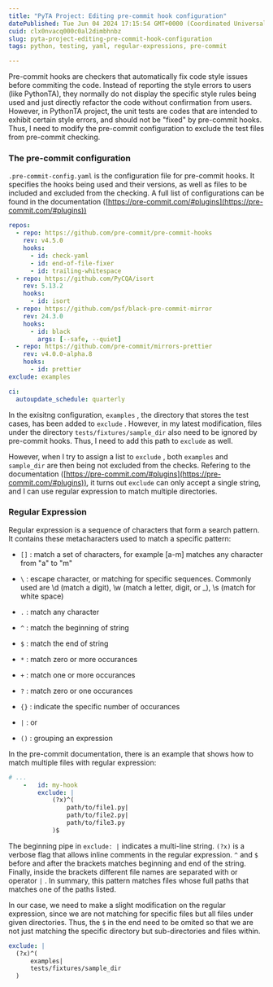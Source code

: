 ```yaml
---
title: "PyTA Project: Editing pre-commit hook configuration"
datePublished: Tue Jun 04 2024 17:15:54 GMT+0000 (Coordinated Universal Time)
cuid: clx0nvacq000c0al2dimbhnbz
slug: pyta-project-editing-pre-commit-hook-configuration
tags: python, testing, yaml, regular-expressions, pre-commit

---
```


Pre-commit hooks are checkers that automatically fix code style issues before commiting the code. Instead of reporting the style errors to users (like PythonTA), they normally do not display the specific style rules being used and just directly refactor the code without confirmation from users. However, in PythonTA project, the unit tests are codes that are intended to exhibit certain style errors, and should not be "fixed" by pre-commit hooks. Thus, I need to modify the pre-commit configuration to exclude the test files from pre-commit checking.

### The pre-commit configuration

`.pre-commit-config.yaml` is the configuration file for pre-commit hooks. It specifies the hooks being used and their versions, as well as files to be included and excluded from the checking. A full list of configurations can be found in the documentation ([https://pre-commit.com/#plugins](https://pre-commit.com/#plugins))

```yaml
repos:
  - repo: https://github.com/pre-commit/pre-commit-hooks
    rev: v4.5.0
    hooks:
      - id: check-yaml
      - id: end-of-file-fixer
      - id: trailing-whitespace
  - repo: https://github.com/PyCQA/isort
    rev: 5.13.2
    hooks:
      - id: isort
  - repo: https://github.com/psf/black-pre-commit-mirror
    rev: 24.3.0
    hooks:
      - id: black
        args: [--safe, --quiet]
  - repo: https://github.com/pre-commit/mirrors-prettier
    rev: v4.0.0-alpha.8
    hooks:
      - id: prettier
exclude: examples

ci:
  autoupdate_schedule: quarterly
```

In the exisitng configuration, `examples` , the directory that stores the test cases, has been added to `exclude` . However, in my latest modification, files under the directory `tests/fixtures/sample_dir` also need to be ignored by pre-commit hooks. Thus, I need to add this path to `exclude` as well.

However, when I try to assign a list to `exclude` , both `examples` and `sample_dir` are then being not excluded from the checks. Refering to the documentation ([https://pre-commit.com/#plugins](https://pre-commit.com/#plugins)), it turns out `exclude` can only accept a single string, and I can use regular expression to match multiple directories.

### Regular Expression

Regular expression is a sequence of characters that form a search pattern. It contains these metacharacters used to match a specific pattern:

* `[]` : match a set of characters, for example \[a-m\] matches any character from "a" to "m"
    
* `\` : escape character, or matching for specific sequences. Commonly used are \\d (match a digit), \\w (match a letter, digit, or \_), \\s (match for white space)
    
* `.` : match any character
    
* `^` : match the beginning of string
    
* `$` : match the end of string
    
* `*` : match zero or more occurances
    
* `+` : match one or more occurances
    
* `?` : match zero or one occurances
    
* `{}` : indicate the specific number of occurances
    
* `|` : or
    
* `()` : grouping an expression
    

In the pre-commit documentation, there is an example that shows how to match multiple files with regular expression:

```yaml
# ...
    -   id: my-hook
        exclude: |
            (?x)^(
                path/to/file1.py|
                path/to/file2.py|
                path/to/file3.py
            )$
```

The beginning pipe in `exclude: |` indicates a multi-line string. `(?x)` is a verbose flag that allows inline comments in the regular expression. `^` and `$` before and after the brackets matches beginning and end of the string. Finally, inside the brackets different file names are separated with or operator `|` . In summary, this pattern matches files whose full paths that matches one of the paths listed.

In our case, we need to make a slight modification on the regular expression, since we are not matching for specific files but all files under given directories. Thus, the `$` in the end need to be omited so that we are not just matching the specific directory but sub-directories and files within.

```yaml
exclude: |
  (?x)^(
      examples|
      tests/fixtures/sample_dir
  )
```